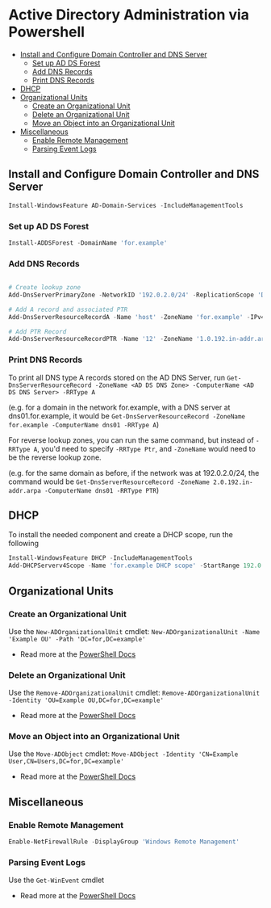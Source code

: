 # Active Directory Administration via Powershell

<!-- vim-markdown-toc GFM -->

* [Install and Configure Domain Controller and DNS Server](#install-and-configure-domain-controller-and-dns-server)
  * [Set up AD DS Forest](#set-up-ad-ds-forest)
  * [Add DNS Records](#add-dns-records)
  * [Print DNS Records](#print-dns-records)
* [DHCP](#dhcp)
* [Organizational Units](#organizational-units)
  * [Create an Organizational Unit](#create-an-organizational-unit)
  * [Delete an Organizational Unit](#delete-an-organizational-unit)
  * [Move an Object into an Organizational Unit](#move-an-object-into-an-organizational-unit)
* [Miscellaneous](#miscellaneous)
  * [Enable Remote Management](#enable-remote-management)
  * [Parsing Event Logs](#parsing-event-logs)

<!-- vim-markdown-toc -->

## Install and Configure Domain Controller and DNS Server

```powershell
Install-WindowsFeature AD-Domain-Services -IncludeManagementTools
```

### Set up AD DS Forest

```powershell
Install-ADDSForest -DomainName 'for.example'
```

### Add DNS Records

```powershell

# Create lookup zone
Add-DnsServerPrimaryZone -NetworkID '192.0.2.0/24' -ReplicationScope 'Domain'

# Add A record and associated PTR
Add-DnsServerResourceRecordA -Name 'host' -ZoneName 'for.example' -IPv4Address '192.0.2.201' -CreatePtr

# Add PTR Record
Add-DnsServerResourceRecordPTR -Name '12' -ZoneName '1.0.192.in-addr.arpa.' -PtrDomainName 'gateway'
```

### Print DNS Records

To print all DNS type A records stored on the AD DNS Server, run `Get-DnsServerResourceRecord -ZoneName <AD DS DNS Zone> -ComputerName <AD DS DNS Server> -RRType A`

(e.g. for a domain in the network for.example, with a DNS server at dns01.for.example, it would be `Get-DnsServerResourceRecord -ZoneName for.example -ComputerName dns01 -RRType A`)

For reverse lookup zones, you can run the same command, but instead of `-RRType A`, you'd need to specify `-RRType Ptr`, and `-ZoneName` would need to be the reverse lookup zone.

(e.g. for the same domain as before, if the network was at 192.0.2.0/24, the command would be `Get-DnsServerResourceRecord -ZoneName 2.0.192.in-addr.arpa -ComputerName dns01 -RRType PTR`)

## DHCP

To install the needed component and create a DHCP scope, run the following

```powershell
Install-WindowsFeature DHCP -IncludeManagementTools
Add-DHCPServerv4Scope -Name 'for.example DHCP scope' -StartRange 192.0.2.50 -EndRange 192.0.2.75 -SubnetMask 255.255.255.0
```

## Organizational Units

### Create an Organizational Unit

Use the `New-ADOrganizationalUnit` cmdlet: `New-ADOrganizationalUnit -Name 'Example OU' -Path 'DC=for,DC=example'`

   * Read more at the [PowerShell Docs](https://docs.microsoft.com/en-us/powershell/module/activedirectory/new-adorganizationalunit?view=windowsserver2019-ps)

### Delete an Organizational Unit

Use the `Remove-ADOrganizationalUnit` cmdlet: `Remove-ADOrganizationalUnit -Identity 'OU=Example OU,DC=for,DC=example'`

   * Read more at the [PowerShell Docs](https://docs.microsoft.com/en-us/powershell/module/activedirectory/remove-adorganizationalunit?view=windowsserver2019-ps)

### Move an Object into an Organizational Unit

Use the `Move-ADObject` cmdlet: `Move-ADObject -Identity 'CN=Example User,CN=Users,DC=for,DC=example'`

   * Read more at the [PowerShell Docs](https://docs.microsoft.com/en-us/powershell/module/activedirectory/move-adobject?view=windowsserver2019-ps)

## Miscellaneous

### Enable Remote Management

```powershell
Enable-NetFirewallRule -DisplayGroup 'Windows Remote Management'
```

### Parsing Event Logs

Use the `Get-WinEvent` cmdlet

  * Read more at the [PowerShell Docs](https://docs.microsoft.com/en-us/powershell/module/microsoft.powershell.diagnostics/get-winevent?view=powershell-7.1)
